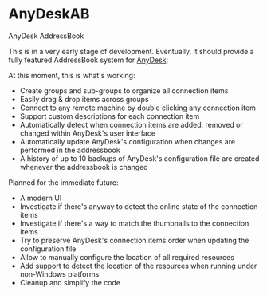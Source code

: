 # AnyDeskAB
AnyDesk AddressBook

This is in a very early stage of development.
Eventually, it should provide a fully featured AddressBook system for [AnyDesk](https://anydesk.com):

At this moment, this is what's working:
* Create groups and sub-groups to organize all connection items
* Easily drag & drop items across groups
* Connect to any remote machine by double clicking any connection item
* Support custom descriptions for each connection item
* Automatically detect when connection items are added, removed or changed within AnyDesk's user interface
* Automatically update AnyDesk's configuration when changes are performed in the addressbook
* A history of up to 10 backups of AnyDesk's configuration file are created whenever the addressbook is changed

Planned for the immediate future:
* A modern UI
* Investigate if there's anyway to detect the online state of the connection items
* Investigate if there's a way to match the thumbnails to the connection items
* Try to preserve AnyDesk's connection items order when updating the configuration file
* Allow to manually configure the location of all required resources
* Add support to detect the location of the resources when running under non-Windows platforms
* Cleanup and simplify the code

